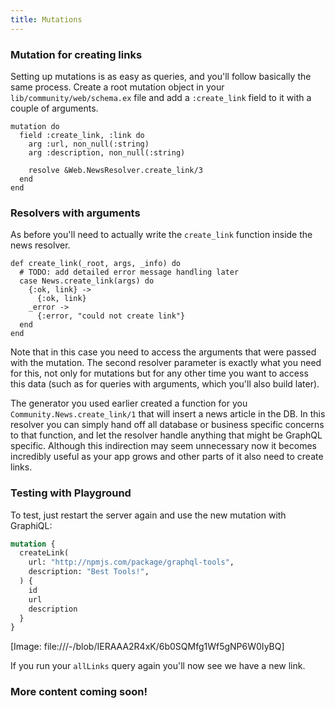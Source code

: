 ```yaml
---
title: Mutations
---
```



### Mutation for creating links

Setting up mutations is as easy as queries, and you'll follow basically the same process. Create a root mutation object in your `lib/community/web/schema.ex` file and add a `:create_link` field to it with a couple of arguments.

```elixir(path=".../graphql-elixir/lib/community/web/schema.ex")
mutation do
  field :create_link, :link do
    arg :url, non_null(:string)
    arg :description, non_null(:string)

    resolve &Web.NewsResolver.create_link/3
  end
end
```

### Resolvers with arguments

As before you'll need to actually write the `create_link` function inside the news resolver.

```elixir(path=".../graphql-elixir/lib/community/web/resolvers/news_resolver.ex")
def create_link(_root, args, _info) do
  # TODO: add detailed error message handling later
  case News.create_link(args) do
    {:ok, link} ->
      {:ok, link}
    _error ->
      {:error, "could not create link"}
  end
end
```

Note that in this case you need to access the arguments that were passed with the mutation. The second resolver parameter is exactly what you need for this, not only for mutations but for any other time you want to access this data (such as for queries with arguments, which you'll also build later).

The generator you used earlier created a function for you `Community.News.create_link/1` that will insert a news article in the DB. In this resolver you can simply hand off all database or business specific concerns to that function, and let the resolver handle anything that might be GraphQL specific. Although this indirection may seem unnecessary now it becomes incredibly useful as your app grows and other parts of it also need to create links.

### Testing with Playground

To test, just restart the server again and use the new mutation with GraphiQL:

```graphql
mutation {
  createLink(
    url: "http://npmjs.com/package/graphql-tools",
    description: "Best Tools!",
  ) {
    id
    url
    description
  }
}
```

[Image: file:///-/blob/IERAAA2R4xK/6b0SQMfg1Wf5gNP6W0IyBQ]

If you run your `allLinks` query again you'll now see we have a new link.

### More content coming soon!
